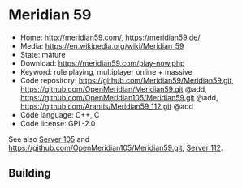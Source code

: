# Meridian 59

- Home: http://meridian59.com/, https://meridian59.de/
- Media: https://en.wikipedia.org/wiki/Meridian_59
- State: mature
- Download: https://meridian59.com/play-now.php
- Keyword: role playing, multiplayer online + massive
- Code repository: https://github.com/Meridian59/Meridian59.git, https://github.com/OpenMeridian/Meridian59.git @add, https://github.com/OpenMeridian105/Meridian59.git @add, https://github.com/Arantis/Meridian59_112.git @add
- Code language: C++, C
- Code license: GPL-2.0

See also [Server 105](https://www.meridiannext.com/) and https://github.com/OpenMeridian105/Meridian59.git, [Server 112](https://github.com/Arantis/Meridian59_112.git).

## Building

